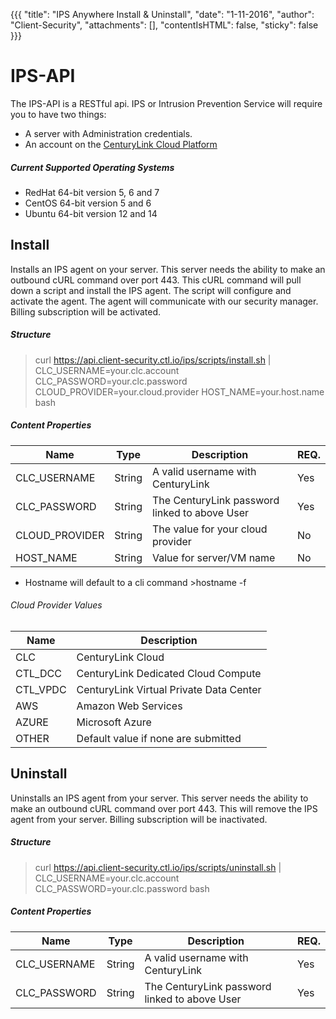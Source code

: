{{{ "title": "IPS Anywhere Install & Uninstall",
        "date": "1-11-2016",
        "author": "Client-Security",
        "attachments": [],
        "contentIsHTML": false,
        "sticky": false }}}

# IPS-API

The IPS-API is a RESTful api.
IPS or Intrusion Prevention Service will require you to have two things:

* A server with Administration credentials.
* An account on the [CenturyLink Cloud Platform](https://www.ctl.io/)

##### Current Supported Operating Systems

* RedHat 64-bit version 5, 6 and 7
* CentOS 64-bit version 5 and 6
* Ubuntu 64-bit version 12 and 14

## Install

Installs an IPS agent on your server. 
This server needs the ability to make an outbound cURL command over port 443.
This cURL command will pull down a script and install the IPS agent. 
The script will configure and activate the agent.
The agent will communicate with our security manager.
Billing subscription will be activated.

##### Structure

>curl https://api.client-security.ctl.io/ips/scripts/install.sh | CLC_USERNAME=your.clc.account CLC_PASSWORD=your.clc.password CLOUD_PROVIDER=your.cloud.provider HOST_NAME=your.host.name bash

##### Content Properties

| **Name**      | **Type** | **Description**                                    | **REQ.**|
|---------------|----------|----------------------------------------------------|---------|
|CLC_USERNAME   |String    |A valid username with CenturyLink                   |Yes      |
|CLC_PASSWORD   |String    |The CenturyLink password linked to above User       |Yes      |
|CLOUD_PROVIDER |String    |The value for your cloud provider                   |No       |
|HOST_NAME      |String    |Value for server/VM name                            |No       |

* Hostname will default to a cli command >hostname -f 

###### Cloud Provider Values

| **Name**      | **Description**                            |
|---------------|--------------------------------------------|
|CLC            |CenturyLink Cloud                           |
|CTL_DCC        |CenturyLink Dedicated Cloud Compute         |
|CTL_VPDC       |CenturyLink Virtual Private Data Center     |
|AWS            |Amazon Web Services                         |
|AZURE          |Microsoft Azure                             |
|OTHER          |Default value if none are submitted         |

## Uninstall

Uninstalls an IPS agent from your server.
This server needs the ability to make an outbound cURL command over port 443.
This will remove the IPS agent from your server.
Billing subscription will be inactivated.

##### Structure

>curl https://api.client-security.ctl.io/ips/scripts/uninstall.sh | CLC_USERNAME=your.clc.account CLC_PASSWORD=your.clc.password bash

##### Content Properties

| **Name**      | **Type** | **Description**                                    | **REQ.**|
|---------------|----------|----------------------------------------------------|---------|
|CLC_USERNAME   |String    |A valid username with CenturyLink                   |Yes      |
|CLC_PASSWORD   |String    |The CenturyLink password linked to above User       |Yes      |